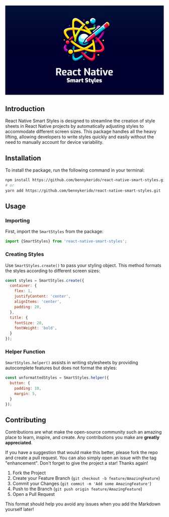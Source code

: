 ![Logo](media/RNSS.png)

## Introduction
React Native Smart Styles is designed to streamline the creation of style sheets in React Native projects by automatically adjusting styles to accommodate different screen sizes. This package handles all the heavy lifting, allowing developers to write styles quickly and easily without the need to manually account for device variability.

## Installation
To install the package, run the following command in your terminal:
```bash
npm install https://github.com/bennykerido/react-native-smart-styles.git
# or
yarn add https://github.com/bennykerido/react-native-smart-styles.git
```

## Usage

### Importing
First, import the `SmartStyles` from the package:
```javascript
import {SmartStyles} from 'react-native-smart-styles';
```

### Creating Styles
Use `SmartStyles.create()` to pass your styling object. This method formats the styles according to different screen sizes:
```javascript
const styles = SmartStyles.create({
  container: {
    flex: 1,
    justifyContent: 'center',
    alignItems: 'center',
    padding: 20,
  },
  title: {
    fontSize: 20,
    fontWeight: 'bold',
  }
});
```

### Helper Function
`SmartStyles.helper()` assists in writing stylesheets by providing autocomplete features but does not format the styles:
```javascript
const unformattedStyles = SmartStyles.helper({
  button: {
    padding: 10,
    margin: 5,
  }
});
```

## Contributing
Contributions are what make the open-source community such an amazing place to learn, inspire, and create. Any contributions you make are **greatly appreciated**.

If you have a suggestion that would make this better, please fork the repo and create a pull request. You can also simply open an issue with the tag "enhancement".
Don't forget to give the project a star! Thanks again!

1. Fork the Project
2. Create your Feature Branch (`git checkout -b feature/AmazingFeature`)
3. Commit your Changes (`git commit -m 'Add some AmazingFeature'`)
4. Push to the Branch (`git push origin feature/AmazingFeature`)
5. Open a Pull Request

This format should help you avoid any issues when you add the Markdown yourself later!
